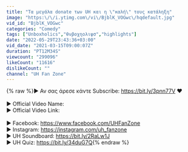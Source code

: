 ```yaml
---
title: "Τα μεγάλα donate των UH και η \"καλή\" τους κατάληξη"
image: "https:\/\/i.ytimg.com\/vi\/BjblK_VOGwc\/hqdefault.jpg"
vid_id: "BjblK_VOGwc"
categories: "Comedy"
tags: ["Unboxholics","θνβοχηολιψσ","highlights"]
date: "2022-05-29T23:43:36+03:00"
vid_date: "2021-03-15T09:00:07Z"
duration: "PT12M34S"
viewcount: "299096"
likeCount: "11616"
dislikeCount: ""
channel: "UH Fan Zone"
---
```

{% raw %}► Αν σας άρεσε κάντε Subscribe: <a rel="nofollow" target="blank" href="https://bit.ly/3pnn77V">https://bit.ly/3pnn77V</a> ❤<br /><br />► Official Video Name: <br />► Official Video Link: <br /><br />► Facebook: <a rel="nofollow" target="blank" href="https://www.facebook.com/UHFanZone">https://www.facebook.com/UHFanZone</a><br />► Instagram: <a rel="nofollow" target="blank" href="https://instagram.com/uh_fanzone">https://instagram.com/uh_fanzone</a><br />► UH Soundboard: <a rel="nofollow" target="blank" href="https://bit.ly/2RaLw1J">https://bit.ly/2RaLw1J</a><br />► UH Quiz: <a rel="nofollow" target="blank" href="https://bit.ly/34duG7Q">https://bit.ly/34duG7Q</a>{% endraw %}
